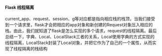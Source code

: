 #### Flask 线程隔离

current_app、request、session、g等对应都是指向相应栈的栈顶，当我们接受到一个请求里，flask才会把相应的app对象和新创建的Request对象压入相应的栈。由此，我们就知道了flask是怎么实现的多个请求，request的线程隔离。最后总结一下，字典、Local、LocalStack三者的关系，Local使用字典的方式实现的线程隔离，LocalStack封装了Local对象，并把它作为了自己的一个属性，从而实现了线程隔离的栈结构